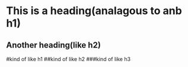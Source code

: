 This is a heading(analagous to anb h1)
=====

Another heading(like h2)
-----

#kind of like h1
##kind of like h2
###kind of like h3

